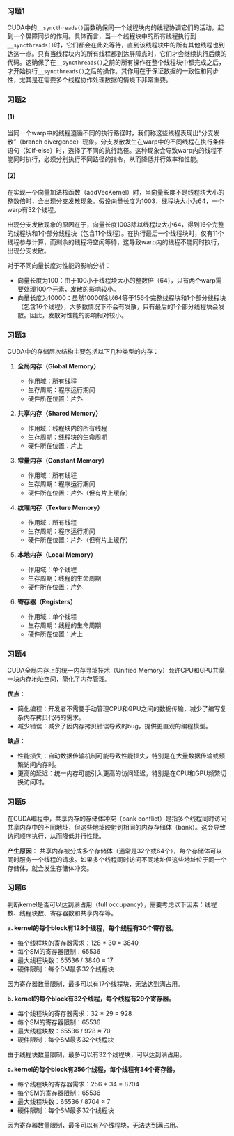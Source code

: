 ### 习题1

CUDA中的`__syncthreads()`函数确保同一个线程块内的线程协调它们的活动，起到一个屏障同步的作用。具体而言，当一个线程块中的所有线程执行到`__syncthreads()`时，它们都会在此处等待，直到该线程块中的所有其他线程也到达这一点。只有当线程块内的所有线程都到达屏障点时，它们才会继续执行后续的代码。这确保了在`__syncthreads()`之前的所有操作在整个线程块中都完成之后，才开始执行`__syncthreads()`之后的操作。其作用在于保证数据的一致性和同步性，尤其是在需要多个线程协作处理数据的情境下非常重要。

### 习题2

#### (1)
当同一个warp中的线程遵循不同的执行路径时，我们称这些线程表现出“分支发散”（branch divergence）现象。分支发散发生在warp中的不同线程在执行条件语句（如if-else）时，选择了不同的执行路径。这种现象会导致warp内的线程不能同时执行，必须分别执行不同路径的指令，从而降低并行效率和性能。

#### (2)
在实现一个向量加法核函数（addVecKernel）时，当向量长度不是线程块大小的整数倍时，会出现分支发散现象。假设向量长度为1003，线程块大小为64，一个warp有32个线程。

出现分支发散现象的原因在于，向量长度1003除以线程块大小64，得到16个完整的线程块和1个部分线程块（包含11个线程）。在执行最后一个线程块时，仅有11个线程参与计算，而剩余的线程将空闲等待，这导致warp内的线程不能同时执行，出现分支发散。

对于不同向量长度对性能的影响分析：
- 向量长度为100：由于100小于线程块大小的整数倍（64），只有两个warp需要处理100个元素，发散的影响较小。
- 向量长度为10000：虽然10000除以64等于156个完整线程块和1个部分线程块（包含16个线程），大多数情况下不会有发散，只有最后的1个部分线程块会发散。因此，发散对性能的影响相对较小。

### 习题3

CUDA中的存储层次结构主要包括以下几种类型的内存：

1. **全局内存（Global Memory）**
   - 作用域：所有线程
   - 生存周期：程序运行期间
   - 硬件所在位置：片外

2. **共享内存（Shared Memory）**
   - 作用域：线程块内的所有线程
   - 生存周期：线程块的生命周期
   - 硬件所在位置：片上

3. **常量内存（Constant Memory）**
   - 作用域：所有线程
   - 生存周期：程序运行期间
   - 硬件所在位置：片外（但有片上缓存）

4. **纹理内存（Texture Memory）**
   - 作用域：所有线程
   - 生存周期：程序运行期间
   - 硬件所在位置：片外（但有片上缓存）

5. **本地内存（Local Memory）**
   - 作用域：单个线程
   - 生存周期：线程的生命周期
   - 硬件所在位置：片外

6. **寄存器（Registers）**
   - 作用域：单个线程
   - 生存周期：线程的生命周期
   - 硬件所在位置：片上

### 习题4

CUDA全局内存上的统一内存寻址技术（Unified Memory）允许CPU和GPU共享一块内存地址空间，简化了内存管理。

**优点**：
- 简化编程：开发者不需要手动管理CPU和GPU之间的数据传输，减少了编写复杂内存拷贝代码的需求。
- 减少错误：减少了因内存拷贝错误导致的bug，提供更直观的编程模型。

**缺点**：
- 性能损失：自动数据传输机制可能导致性能损失，特别是在大量数据传输或频繁访问内存时。
- 更高的延迟：统一内存可能引入更高的访问延迟，特别是在CPU和GPU频繁切换访问时。

### 习题5

在CUDA编程中，共享内存的存储体冲突（bank conflict）是指多个线程同时访问共享内存中的不同地址，但这些地址映射到相同的内存存储体（bank）。这会导致访问顺序执行，从而降低并行性能。

**产生原因**：
共享内存被分成多个存储体（通常是32个或64个），每个存储体可以同时服务一个线程的请求。如果多个线程同时访问不同地址但这些地址位于同一个存储体，就会发生存储体冲突。

### 习题6

判断kernel是否可以达到满占用（full occupancy），需要考虑以下因素：线程数、线程块数、寄存器数和共享内存等。

**a. kernel的每个block有128个线程，每个线程有30个寄存器。**
- 每个线程块的寄存器需求：128 * 30 = 3840
- 每个SM的寄存器限制：65536
- 最大线程块数：65536 / 3840 ≈ 17
- 硬件限制：每个SM最多32个线程块

因为寄存器数量限制，最多可以有17个线程块，无法达到满占用。

**b. kernel的每个block有32个线程，每个线程有29个寄存器。**
- 每个线程块的寄存器需求：32 * 29 = 928
- 每个SM的寄存器限制：65536
- 最大线程块数：65536 / 928 ≈ 70
- 硬件限制：每个SM最多32个线程块

由于线程块数量限制，最多可以有32个线程块，可以达到满占用。

**c. kernel的每个block有256个线程，每个线程有34个寄存器。**
- 每个线程块的寄存器需求：256 * 34 = 8704
- 每个SM的寄存器限制：65536
- 最大线程块数：65536 / 8704 ≈ 7
- 硬件限制：每个SM最多32个线程块

因为寄存器数量限制，最多可以有7个线程块，无法达到满占用。